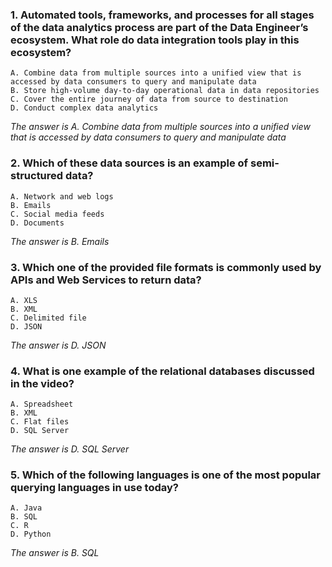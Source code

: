### 1. Automated tools, frameworks, and processes for all stages of the data analytics process are part of the Data Engineer’s ecosystem. What role do data integration tools play in this ecosystem?
    A. Combine data from multiple sources into a unified view that is accessed by data consumers to query and manipulate data
    B. Store high-volume day-to-day operational data in data repositories
    C. Cover the entire journey of data from source to destination
    D. Conduct complex data analytics

_The answer is A. Combine data from multiple sources into a unified view that is accessed by data consumers to query and manipulate data_
### 2. Which of these data sources is an example of semi-structured data?  
    A. Network and web logs
    B. Emails
    C. Social media feeds
    D. Documents

_The answer is B. Emails_
### 3. Which one of the provided file formats is commonly used by APIs and Web Services to return data? 
    A. XLS
    B. XML
    C. Delimited file
    D. JSON

_The answer is D. JSON_
### 4. What is one example of the relational databases discussed in the video? 
    A. Spreadsheet
    B. XML
    C. Flat files
    D. SQL Server

_The answer is D. SQL Server_
### 5. Which of the following languages is one of the most popular querying languages in use today?
    A. Java
    B. SQL
    C. R
    D. Python

_The answer is B. SQL_
